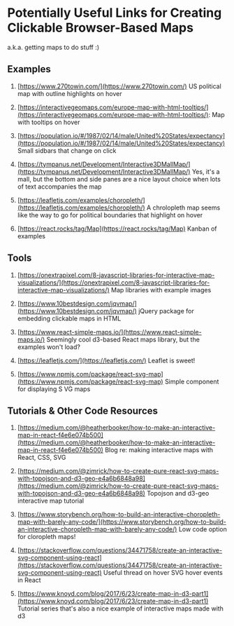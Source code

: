 # Potentially Useful Links for Creating Clickable Browser-Based Maps
a.k.a. getting maps to do stuff :)

## Examples

1. [https://www.270towin.com/](https://www.270towin.com/) US political map with outline highlights on hover

2. [https://interactivegeomaps.com/europe-map-with-html-tooltips/](https://interactivegeomaps.com/europe-map-with-html-tooltips/): Map with tooltips on hover

3. [https://population.io/#/1987/02/14/male/United%20States/expectancy](https://population.io/#/1987/02/14/male/United%20States/expectancy) Small sidbars that change on click

4. [https://tympanus.net/Development/Interactive3DMallMap/](https://tympanus.net/Development/Interactive3DMallMap/) Yes, it's a mall, but the bottom and side panes are a nice layout choice when lots of text accompanies the map

5. [https://leafletjs.com/examples/choropleth/](https://leafletjs.com/examples/choropleth/) A chrolopleth map seems like the way to go for political boundaries that highlight on hover

6. [https://react.rocks/tag/Map](https://react.rocks/tag/Map) Kanban of examples


## Tools

1. [https://onextrapixel.com/8-javascript-libraries-for-interactive-map-visualizations/](https://onextrapixel.com/8-javascript-libraries-for-interactive-map-visualizations/) Map libraries with example images

2. [https://www.10bestdesign.com/jqvmap/](https://www.10bestdesign.com/jqvmap/) jQuery package for embedding clickable maps in HTML

3. [https://www.react-simple-maps.io/](https://www.react-simple-maps.io/) Seemingly cool d3-based React maps library, but the examples won't load?

4. [https://leafletjs.com/](https://leafletjs.com/) Leaflet is sweet!

5. [https://www.npmjs.com/package/react-svg-map](https://www.npmjs.com/package/react-svg-map) Simple component for displaying S VG maps


## Tutorials & Other Code Resources

1. [https://medium.com/@heatherbooker/how-to-make-an-interactive-map-in-react-f4e6e074b500](https://medium.com/@heatherbooker/how-to-make-an-interactive-map-in-react-f4e6e074b500) Blog re: making interactive maps with React, CSS, SVG
 
2. [https://medium.com/@zimrick/how-to-create-pure-react-svg-maps-with-topojson-and-d3-geo-e4a6b6848a98](https://medium.com/@zimrick/how-to-create-pure-react-svg-maps-with-topojson-and-d3-geo-e4a6b6848a98) Topojson and d3-geo interactive map tutorial

3. [https://www.storybench.org/how-to-build-an-interactive-choropleth-map-with-barely-any-code/](https://www.storybench.org/how-to-build-an-interactive-choropleth-map-with-barely-any-code/) Low code option for cloropleth maps!

4. [https://stackoverflow.com/questions/34471758/create-an-interactive-svg-component-using-react](https://stackoverflow.com/questions/34471758/create-an-interactive-svg-component-using-react) Useful thread on hover SVG hover events in React

5. [https://www.knoyd.com/blog/2017/6/23/create-map-in-d3-part1](https://www.knoyd.com/blog/2017/6/23/create-map-in-d3-part1) Tutorial series that's also a nice example of interactive maps made with d3
